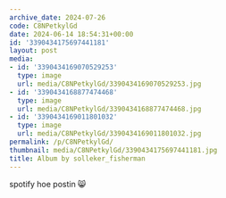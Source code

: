 ```yaml
---
archive_date: 2024-07-26
code: C8NPetkylGd
date: 2024-06-14 18:54:31+00:00
id: '3390434175697441181'
layout: post
media:
- id: '3390434169070529253'
  type: image
  url: media/C8NPetkylGd/3390434169070529253.jpg
- id: '3390434168877474468'
  type: image
  url: media/C8NPetkylGd/3390434168877474468.jpg
- id: '3390434169011801032'
  type: image
  url: media/C8NPetkylGd/3390434169011801032.jpg
permalink: /p/C8NPetkylGd/
thumbnail: media/C8NPetkylGd/3390434175697441181.jpg
title: Album by solleker_fisherman
---
```


spotify hoe postin 😸